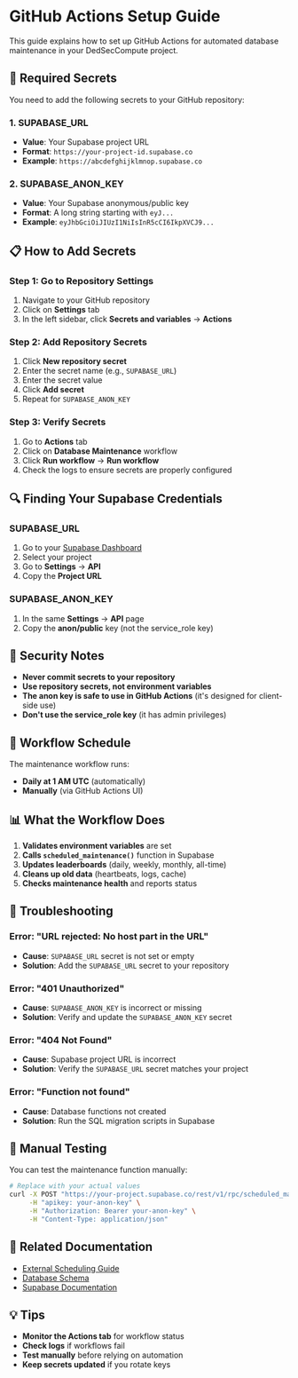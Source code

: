 # GitHub Actions Setup Guide

This guide explains how to set up GitHub Actions for automated database maintenance in your DedSecCompute project.

## 🔧 Required Secrets

You need to add the following secrets to your GitHub repository:

### 1. SUPABASE_URL
- **Value**: Your Supabase project URL
- **Format**: `https://your-project-id.supabase.co`
- **Example**: `https://abcdefghijklmnop.supabase.co`

### 2. SUPABASE_ANON_KEY
- **Value**: Your Supabase anonymous/public key
- **Format**: A long string starting with `eyJ...`
- **Example**: `eyJhbGciOiJIUzI1NiIsInR5cCI6IkpXVCJ9...`

## 📋 How to Add Secrets

### Step 1: Go to Repository Settings
1. Navigate to your GitHub repository
2. Click on **Settings** tab
3. In the left sidebar, click **Secrets and variables** → **Actions**

### Step 2: Add Repository Secrets
1. Click **New repository secret**
2. Enter the secret name (e.g., `SUPABASE_URL`)
3. Enter the secret value
4. Click **Add secret**
5. Repeat for `SUPABASE_ANON_KEY`

### Step 3: Verify Secrets
1. Go to **Actions** tab
2. Click on **Database Maintenance** workflow
3. Click **Run workflow** → **Run workflow**
4. Check the logs to ensure secrets are properly configured

## 🔍 Finding Your Supabase Credentials

### SUPABASE_URL
1. Go to your [Supabase Dashboard](https://supabase.com/dashboard)
2. Select your project
3. Go to **Settings** → **API**
4. Copy the **Project URL**

### SUPABASE_ANON_KEY
1. In the same **Settings** → **API** page
2. Copy the **anon/public** key (not the service_role key)

## 🚨 Security Notes

- **Never commit secrets to your repository**
- **Use repository secrets, not environment variables**
- **The anon key is safe to use in GitHub Actions** (it's designed for client-side use)
- **Don't use the service_role key** (it has admin privileges)

## 🔄 Workflow Schedule

The maintenance workflow runs:
- **Daily at 1 AM UTC** (automatically)
- **Manually** (via GitHub Actions UI)

## 📊 What the Workflow Does

1. **Validates environment variables** are set
2. **Calls `scheduled_maintenance()`** function in Supabase
3. **Updates leaderboards** (daily, weekly, monthly, all-time)
4. **Cleans up old data** (heartbeats, logs, cache)
5. **Checks maintenance health** and reports status

## 🐛 Troubleshooting

### Error: "URL rejected: No host part in the URL"
- **Cause**: `SUPABASE_URL` secret is not set or empty
- **Solution**: Add the `SUPABASE_URL` secret to your repository

### Error: "401 Unauthorized"
- **Cause**: `SUPABASE_ANON_KEY` is incorrect or missing
- **Solution**: Verify and update the `SUPABASE_ANON_KEY` secret

### Error: "404 Not Found"
- **Cause**: Supabase project URL is incorrect
- **Solution**: Verify the `SUPABASE_URL` secret matches your project

### Error: "Function not found"
- **Cause**: Database functions not created
- **Solution**: Run the SQL migration scripts in Supabase

## 📝 Manual Testing

You can test the maintenance function manually:

```bash
# Replace with your actual values
curl -X POST "https://your-project.supabase.co/rest/v1/rpc/scheduled_maintenance" \
     -H "apikey: your-anon-key" \
     -H "Authorization: Bearer your-anon-key" \
     -H "Content-Type: application/json"
```

## 🔗 Related Documentation

- [External Scheduling Guide](EXTERNAL_SCHEDULING.md)
- [Database Schema](../scripts/)
- [Supabase Documentation](https://supabase.com/docs)

## 💡 Tips

- **Monitor the Actions tab** for workflow status
- **Check logs** if workflows fail
- **Test manually** before relying on automation
- **Keep secrets updated** if you rotate keys
